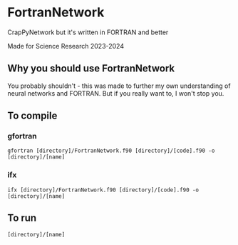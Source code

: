 # FortranNetwork

CrapPyNetwork but it's written in FORTRAN and better

Made for Science Research 2023-2024

## Why you should use FortranNetwork

You probably shouldn't - this was made to further my own understanding of neural networks and FORTRAN. But if you really want to, I won't stop you.

## To compile

### gfortran

    gfortran [directory]/FortranNetwork.f90 [directory]/[code].f90 -o [directory]/[name]

### ifx

    ifx [directory]/FortranNetwork.f90 [directory]/[code].f90 -o [directory]/[name]

## To run

    [directory]/[name]
